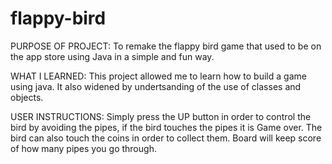 # flappy-bird

PURPOSE OF PROJECT: 
To remake the flappy bird game that used to be on the app store using Java in a simple and fun way. 

WHAT I LEARNED:
This project allowed me to learn how to build a game using java. 
It also widened by undertsanding of the use of classes and objects.

USER INSTRUCTIONS: 
Simply press the UP button in order to control the bird by avoiding the pipes, if the bird touches the pipes it is Game over. The bird can also touch the coins in order to collect them. Board will keep score of how many pipes you go through.

